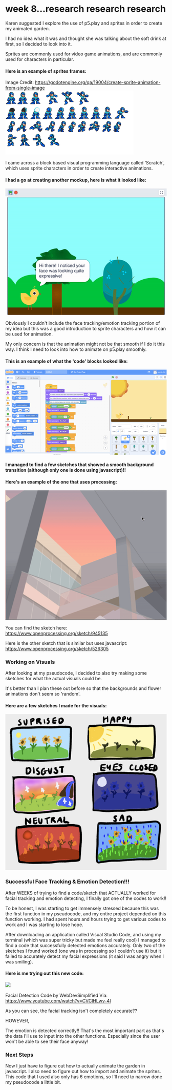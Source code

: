 # week 8...research research research

Karen suggested I explore the use of p5.play and sprites in order to create my animated garden.

I had no idea what it was and thought she was talking about the soft drink at first, so I decided to look into it.

Sprites are commonly used for video game animations, and are commonly used for characters in particular.

#### Here is an example of sprites frames:

Image Credit: https://godotengine.org/qa/19004/create-sprite-animation-from-single-image
<img src=https://github.com/yasminhb/slavetothealgorithm/blob/master/week%208/spritesheet-demo.png>

I came across a block based visual programming language called 'Scratch', which uses sprite characters in order to create interactive animations.

#### I had a go at creating another mockup, here is what it looked like:

<img src=https://github.com/yasminhb/slavetothealgorithm/blob/master/week%208/ezgif-3-a2492672e79c.gif>

Obviously I couldn't include the face tracking/emotion tracking portion of my idea but this was a good introduction to sprite characters and how it can be used for animation. 

My only concern is that the animation might not be that smooth if I do it this way. I think I need to look into how to animate on p5.play smoothly.

#### This is an example of what the 'code' blocks looked like:

<img src=https://github.com/yasminhb/slavetothealgorithm/blob/master/week%208/Screen%20Shot%202020-09-22%20at%202.15.00%20pm.png>


#### I managed to find a few sketches that showed a smooth background transition (although only one is done using javascript)!!

#### Here's an example of the one that uses processing:

<img src=https://github.com/yasminhb/slavetothealgorithm/blob/master/week%208/ezgif-3-8e2efd519b13.gif>

You can find the sketch here: https://www.openprocessing.org/sketch/945135

Here is the other sketch that is similar but uses javascript: https://www.openprocessing.org/sketch/526305

### Working on Visuals

After looking at my pseudocode, I decided to also try making some sketches for what the actual visuals could be.

It's better than I plan these out before so that the backgrounds and flower animations don't seem so 'random'.

#### Here are a few sketches I made for the visuals:

<img src=https://github.com/yasminhb/slavetothealgorithm/blob/master/week%208/Screen%20Shot%202020-10-04%20at%2011.38.37%20pm.png>

### Successful Face Tracking & Emotion Detection!!!

After WEEKS of trying to find a code/sketch that ACTUALLY worked for facial tracking and emotion detecting, I finally got one of the codes to work!!

To be honest, I was starting to get immensely stressed because this was the first function in my pseudocode, and my entire project depended on this function working. I had spent hours and hours trying to get various codes to work and I was starting to lose hope.

After downloading an application called Visual Studio Code, and using my terminal (which was super tricky but made me feel really cool) I managed to find a code that successfully detected emotions accurately. Only two of the sketches I found worked (one was in processing so I couldn't use it) but it failed to accurately detect my facial expressions (it said I was angry when I was smiling). 

#### Here is me trying out this new code:

<img src=https://github.com/yasminhb/slavetothealgorithm/blob/master/week%208/ezgif-7-b74536f28818.gif>

Facial Detection Code by WebDevSimplified
Via: https://www.youtube.com/watch?v=CVClHLwv-4I

As you can see, the facial tracking isn't completely accurate??

HOWEVER,

The emotion is detected correctly!! That's the most important part as that's the data I'll use to input into the other functions. 
Especially since the user won't be able to see their face anyway!

### Next Steps

Now I just have to figure out how to actually animate the garden in javascript. I also need to figure out how to import and animate the sprites.
This code that I used also only has 6 emotions, so I'll need to narrow done my pseudocode a little bit. 





